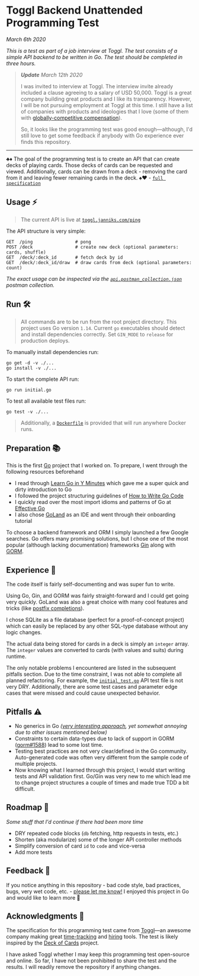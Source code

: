 # Toggl Backend Unattended Programming Test

_March 6th 2020_

_This is a test as part of a job interview at Toggl.
The test consists of a simple API backend to be written in Go.
The test should be completed in three hours._

> _**Update** March 12th 2020_
> 
> I was invited to interview at Toggl.
> The interview invite already included a clause agreeing to a salary of USD 50,000.
> Toggl is a great company building great products and I like its transparency.
> However, I will be not pursuing employment at Toggl at this time.
> I still have a list of companies with products and ideologies that I love (some of them with [globally-competitive compensation](https://github.com/ymslavov/established-remote)).
>
> So, it looks like the programming test was good enough—although, I'd still love to get some feedback if anybody with Go experience ever finds this repository.

---

♣️♦️
The goal of the programming test is to create an API that can create decks of playing cards.
Those decks of cards can be requested and viewed.
Additionally, cards can be drawn from a deck - removing the card from it and leaving fewer remaining cards in the deck.
♠️♥️ - [`full specification`](./spec.pdf)

## Usage ⚡️

> The current API is live at [`toggl.janniks.com/ping`](https://toggl.janniks.com/ping)

The API structure is very simple:
```
GET  /ping                # pong
POST /deck                # create new deck (optional parameters: cards, shuffle)
GET  /deck/:deck_id       # fetch deck by id
GET  /deck/:deck_id/draw  # draw cards from deck (optional parameters: count)
```

_The exact usage can be inspected via the [`api.postman_collection.json`](./api.postman_collection.json) postman collection._

## Run 🛠

> All commands are to be run from the root project directory.
> This project uses Go version `1.14`.
> Current `go` executables should detect and install dependencies correctly.
> Set `GIN_MODE` to `release` for production deploys.

To manually install dependencies run:
```
go get -d -v ./...
go install -v ./...
```

To start the complete API run:
```
go run initial.go
```

To test all available test files run:
```
go test -v ./...
```

> Additionally, a [`Dockerfile`](./Dockerfile) is provided that will run anywhere Docker runs.

## Preparation 📚

This is the first [Go](https://golang.org/) project that I worked on. To prepare, I went through the following resources beforehand

- I read through [Learn Go in Y Minutes](https://learnxinyminutes.com/docs/go/) which gave me a super quick and dirty introduction to Go
- I followed the project structuring guidelines of [How to Write Go Code](https://golang.org/doc/code.html)
- I quickly read over the most import idioms and patterns of Go at [Effective Go](https://golang.org/doc/effective_go.html)
- I also chose [GoLand](https://www.jetbrains.com/go/) as an IDE and went through their onboarding tutorial

To choose a backend framework and ORM I simply launched a few Google searches.
Go offers many promising solutions, but I chose one of the most popular (although lacking documentation) frameworks [Gin](https://github.com/gin-gonic/gin) along with [GORM](https://github.com/jinzhu/gorm).

## Experience 🎡

The code itself is fairly self-documenting and was super fun to write.

Using Go, Gin, and GORM was fairly straight-forward and I could get going very quickly.
GoLand was also a great choice with many cool features and tricks (like [postfix completions](https://twitter.com/golandide/status/991301502449963009)). 

I chose SQLite as a file database (perfect for a proof-of-concept project) which can easily be replaced by any other SQL-type database without any logic changes.

The actual data being stored for cards in a deck is simply an `integer` array.
The `integer` values are converted to cards (with values and suits) during runtime.

The only notable problems I encountered are listed in the subsequent pitfalls section.
Due to the time constraint, I was not able to complete all planned refactoring. For example, the [`initial_test.go`](./initial_test.go) API test file is not very DRY. Additionally, there are some test cases and parameter edge cases that were missed and could cause unexpected behavior.

## Pitfalls ⚠️

- No generics in Go _([very interesting approach](https://blog.golang.org/why-generics), yet somewhat annoying due to other issues mentioned below)_
- Constraints to certain data-types due to lack of support in GORM ([gorm#1588](https://github.com/jinzhu/gorm/issues/1588)) lead to some lost time.
- Testing best practices are not very clear/defined in the Go community. Auto-generated code was often very different from the sample code of multiple projects.
- Now knowing what I learned through this project, I would start writing tests and API validation first. Go/Gin was very new to me which lead me to change project structures a couple of times and made true TDD a bit difficult. 

## Roadmap 🚧

_Some stuff that I'd continue if there had been more time_

- DRY repeated code blocks (`db` fetching, http requests in tests, etc.)
- Shorten (aka modularize) some of the longer API controller methods
- Simplify conversion of card `id` to `code` and vice-versa
- Add more tests

## Feedback 💬

If you notice anything in this repository - bad code style, bad practices, bugs, very wet code, etc. - [please let me know!](https://twitter.com/messages/compose?recipient_id=82144365) I enjoyed this project in Go and would like to learn more 🙏

## Acknowledgments 🙌

The specification for this programming test came from [Toggl](https://toggl.com/)—an awesome company making great [time-tracking](https://toggl.com/features/) and [hiring](https://toggl.com/hire/) tools.
The test is likely inspired by the [Deck of Cards](https://deckofcardsapi.com/) project.

I have asked Toggl whether I may keep this programming test open-source and online.
So far, I have not been prohibited to share the test and the results.
I will readily remove the repository if anything changes.
